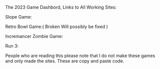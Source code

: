 The 2023 Game Dashbord,
Links to All Working Sites:

Slope Game: 

Retro Bowl Game:( Broken Will possibly be fixed ) 

Incremancer Zombie Game: 

Run 3: 

People who are reading this please note that I do not make these games and only made the sites. These are copy and paste code.